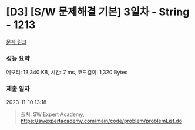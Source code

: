 # [D3] [S/W 문제해결 기본] 3일차 - String - 1213 

[문제 링크](https://swexpertacademy.com/main/code/problem/problemDetail.do?contestProbId=AV14P0c6AAUCFAYi) 

### 성능 요약

메모리: 13,340 KB, 시간: 7 ms, 코드길이: 1,320 Bytes

### 제출 일자

2023-11-10 13:18



> 출처: SW Expert Academy, https://swexpertacademy.com/main/code/problem/problemList.do